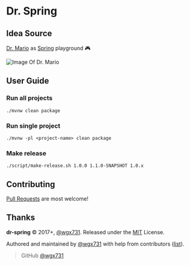 Dr. Spring
========================

## Idea Source

[Dr. Mario](https://en.wikipedia.org/wiki/Dr._Mario) as [Spring](https://spring.io) playground :video_game:

![Image Of Dr. Mario](https://upload.wikimedia.org/wikipedia/en/f/f8/Dr._Mario_box_art.jpg)

## User Guide

### Run all projects

`./mvnw clean package`

### Run single project

`./mvnw -pl <project-name> clean package`

### Make release

`./script/make-release.sh 1.0.0 1.1.0-SNAPSHOT 1.0.x`

## Contributing

[Pull Requests](https://github.com/wgx731/dr-spring/pulls) are most welcome!

## Thanks

**dr-spring** © 2017+, [@wgx731]. Released under the [MIT](https://github.com/wgx731/dr-spring/blob/master/LICENSE) License.

Authored and maintained by [@wgx731] with help from contributors ([list][contributors]).

> GitHub [@wgx731]

[@wgx731]: https://github.com/wgx731
[contributors]: https://github.com/wgx731/dr-spring/contributors
